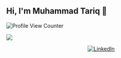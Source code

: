 ## Hi, I'm Muhammad Tariq 👋
![Profile View Counter](https://komarev.com/ghpvc/?username=mahartariq)

<p>
  <a href="https://github.com/DenverCoder1/readme-typing-svg"><img src="https://readme-typing-svg.herokuapp.com?&font=IBM+Plex+Sans&color=abcdef&size=20&lines=Welcome+to+my+GitHub+Profile!;" /></a>
</p>



<p align ="center">
   <a href="https://www.linkedin.com/in/mahartariq/" target="_blank">
    <img alt="LinkedIn" src="https://img.shields.io/badge/LinkedIn-0077B5?style=for-the-badge&logo=linkedin&logoColor=white">
  </a>   
  </p>
